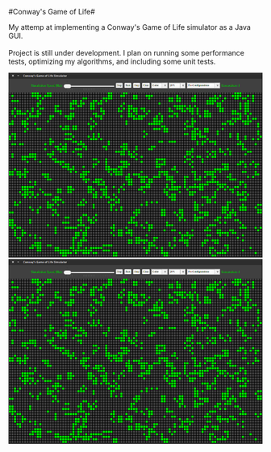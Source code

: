 #Conway's Game of Life#

My attemp at implementing a Conway's Game of Life simulator as a Java GUI.  <br /><br />
Project is still under development. I plan on running some performance tests, optimizing my algorithms, and including some unit tests. <br />

![alt tag](https://raw.githubusercontent.com/abrahamjj/Game_of_Life/master/screenshots/screenshot1.png)
<br>
![alt tag](https://raw.githubusercontent.com/abrahamjj/Game_of_Life/master/screenshots/screenshot1.png)

